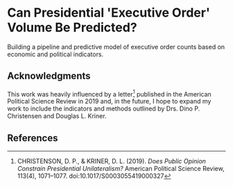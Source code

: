 # Can Presidential 'Executive Order' Volume Be Predicted?

Building a pipeline and predictive model of executive order counts based on economic and political indicators.

## Acknowledgments

This work was heavily influenced by a letter[^2] published in the American Political Science Review in 2019 and, in the future, I hope to expand my work to include the indicators and methods outlined by Drs. Dino P. Christensen and Douglas L. Kriner. 

## References

[^2]: CHRISTENSON, D. P., & KRINER, D. L. (2019). *Does Public Opinion Constrain Presidential Unilateralism?* American Political Science Review, 113(4), 1071–1077. doi:10.1017/S0003055419000327
